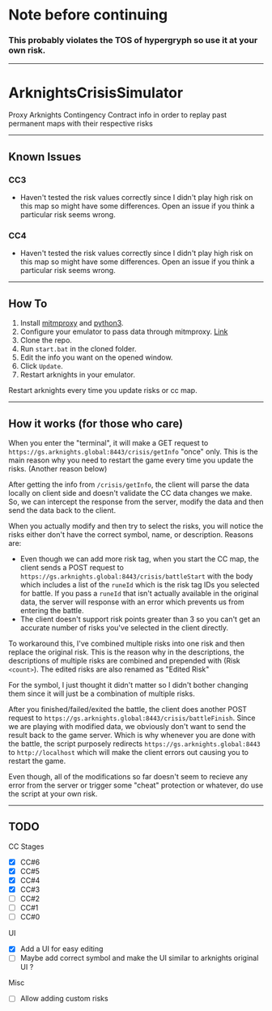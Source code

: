 # Note before continuing 

### This probably violates the TOS of hypergryph so use it at your own risk.

____________

# ArknightsCrisisSimulator
Proxy Arknights Contingency Contract info in order to replay past permanent maps with their respective risks
_____
## Known Issues
### CC3
- Haven't tested the risk values correctly since I didn't play high risk on this map so might have some differences. Open an issue if you think a particular risk seems wrong.

### CC4 
- Haven't tested the risk values correctly since I didn't play high risk on this map so might have some differences. Open an issue if you think a particular risk seems wrong.
_____
## How To

1. Install [mitmproxy](https://mitmproxy.org/) and [python3](https://www.python.org/downloads/).
2. Configure your emulator to pass data through mitmproxy. [Link](https://docs.mitmproxy.org/stable/overview-getting-started/)
3. Clone the repo.
4. Run `start.bat` in the cloned folder.
5. Edit the info you want on the opened window.
6. Click `Update`.
7. Restart arknights in your emulator.

Restart arknights every time you update risks or cc map.

_____
## How it works (for those who care)

When you enter the "terminal", it will make a GET request to `https://gs.arknights.global:8443/crisis/getInfo` "once" only. This is the main reason why you need to restart the game every time you update the risks. (Another reason below)

After getting the info from `/crisis/getInfo`, the client will parse the data locally on client side and doesn't validate the CC data changes we make. So, we can intercept the response from the server, modify the data and then send the data back to the client.

When you actually modify and then try to select the risks, you will notice the risks either don't have the correct symbol, name, or description. Reasons are:

- Even though we can add more risk tag, when you start the CC map, the client sends a POST request to `https://gs.arknights.global:8443/crisis/battleStart` with the body which includes a list of the `runeId` which is the risk tag IDs you selected for battle. If you pass a `runeId` that isn't actually available in the original data, the server will response with an error which prevents us from entering the battle.
- The client doesn't support risk points greater than 3 so you can't get an accurate number of risks you've selected in the client directly.

To workaround this, I've combined multiple risks into one risk and then replace the original risk. This is the reason why in the descriptions, the descriptions of multiple risks are combined and prepended with (Risk `<count>`). The edited risks are also renamed as "Edited Risk"

For the symbol, I just thought it didn't matter so I didn't bother changing them since it will just be a combination of multiple risks.

After you finished/failed/exited the battle, the client does another POST request to `https://gs.arknights.global:8443/crisis/battleFinish`. Since we are playing with modified data, we obviously don't want to send the result back to the game server. Which is why whenever you are done with the battle, the script purposely redirects `https://gs.arknights.global:8443` to `http://localhost` which will make the client errors out causing you to restart the game.

Even though, all of the modifications so far doesn't seem to recieve any error from the server or trigger some "cheat" protection or whatever, do use the script at your own risk.
______
## TODO

CC Stages

- [x] CC#6
- [x] CC#5
- [x] CC#4
- [x] CC#3
- [ ] CC#2
- [ ] CC#1
- [ ] CC#0

UI
- [x] Add a UI for easy editing
- [ ] Maybe add correct symbol and make the UI similar to arknights original UI ?

Misc
- [ ] Allow adding custom risks